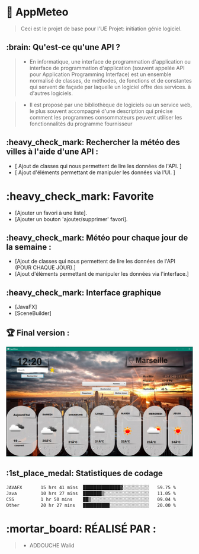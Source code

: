 # :high_brightness: AppMeteo

> Ceci est le projet de base pour l'UE Projet: initiation génie logiciel.

<h2> :brain: Qu'est-ce qu'une API ? </h2>

> - En informatique, une interface de programmation d'application ou interface de programmation d'application (souvent appelée API pour Application Programming Interface) est un ensemble normalisé de classes, de méthodes, de fonctions et de constantes qui servent de façade par laquelle un logiciel offre des services. à d'autres logiciels. 

> - Il est proposé par une bibliothèque de logiciels ou un service web, le plus souvent accompagné d'une description qui précise comment les programmes consommateurs peuvent utiliser les fonctionnalités du programme fournisseur


<h2> :heavy_check_mark: Rechercher la météo des villes à l'aide d'une API : </h2>

+ [ Ajout de classes qui nous permettent de lire les données de l'API. ] <br>
+ [ Ajout d'éléments permettant de manipuler les données via l'UI. ]

<h1> :heavy_check_mark: Favorite</h1>

+ [Ajouter un favori à une liste].<br>
+ [Ajouter un bouton 'ajouter/supprimer' favori].

<h2> :heavy_check_mark: Météo pour chaque jour de la semaine :</h2>

+ [Ajout de classes qui nous permettent de lire les données de l'API (POUR CHAQUE JOUR).] <br>
+ [Ajout d'éléments permettant de manipuler les données via l'interface.]

<h2> :heavy_check_mark: Interface graphique </h2>

+ [JavaFX] <br>
+ [SceneBuilder]

<h2> 🏆 Final version :</h2>

![alt text](./src/main/resources/Image/image_git.PNG?raw=true)

<h2> :1st_place_medal: Statistiques de codage </h2>

```
JAVAFX       15 hrs 41 mins  ██████████████▓░░░░░░░░░░   59.75 % 
Java         10 hrs 27 mins  ███████▒░░░░░░░░░░░░░░░░░   11.05 % 
CSS          1 hr 50 mins    ██▒░░░░░░░░░░░░░░░░░░░░░░   09.04 % 
Other        20 hr 27 mins   ██████████░░░░░░░░░░░░░░░   20.00 % 
```

<h1> :mortar_board: RÉALISÉ PAR : </h1>

> - ADDOUCHE Walid


